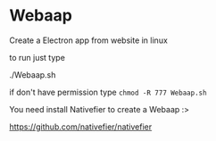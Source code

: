 # Webaap
Create a Electron app from website in linux

to run just type

./Webaap.sh

if don't have permission type
`chmod -R 777 Webaap.sh`

You need install Nativefier to create a Webaap :>

https://github.com/nativefier/nativefier

